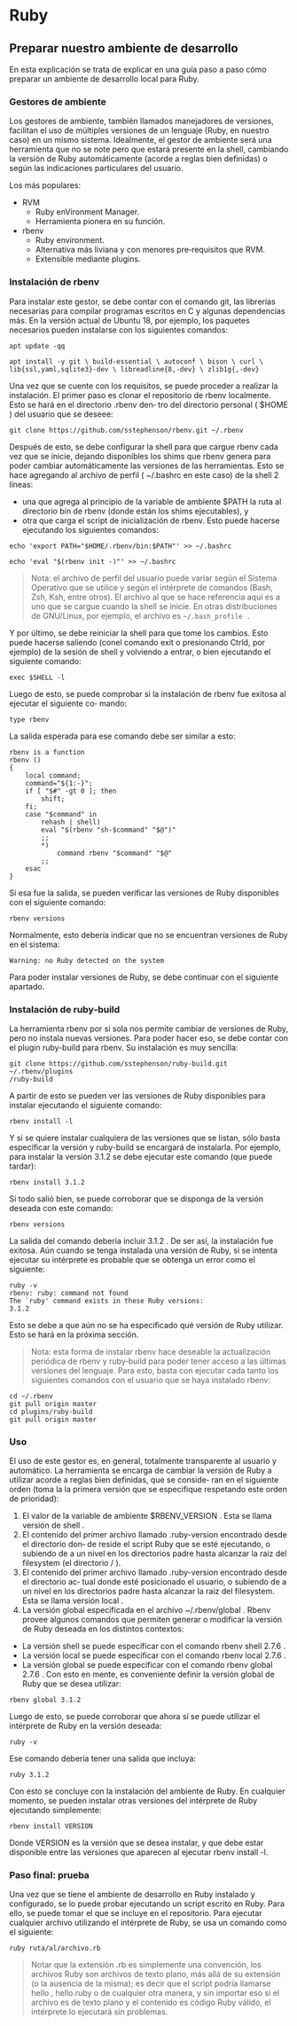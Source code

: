 # Ruby

## Preparar nuestro ambiente de desarrollo

En esta explicación se trata de explicar en una guía paso a paso cómo preparar un ambiente de desarrollo local para Ruby.

### Gestores de ambiente

Los gestores de ambiente, también llamados manejadores de versiones, facilitan el uso de múltiples
versiones de un lenguaje (Ruby, en nuestro caso) en un mismo sistema.
Idealmente, el gestor de ambiente será una herramienta que no se note pero que estará presente en
la shell, cambiando la versión de Ruby automáticamente (acorde a reglas bien definidas) o según las
indicaciones particulares del usuario.

Los más populares:
* RVM
    * Ruby enVironment Manager.
    * Herramienta pionera en su función.
* rbenv
    * Ruby environment.
    * Alternativa más liviana y con menores pre‐requisitos que RVM.
    * Extensible mediante plugins.


### Instalación de rbenv

Para instalar este gestor, se debe contar con el comando git, las librerías necesarias para compilar
programas escritos en C y algunas dependencias más. En la versión actual de Ubuntu 18, por ejemplo, los paquetes necesarios pueden instalarse con los siguientes comandos:

```
apt update -qq
```

```
apt install -y git \ build-essential \ autoconf \ bison \ curl \ lib{ssl,yaml,sqlite3}-dev \ libreadline{8,-dev} \ zlib1g{,-dev}
```

Una vez que se cuente con los requisitos, se puede proceder a realizar la instalación.
El primer paso es clonar el repositorio de rbenv localmente. Esto se hará en el directorio .rbenv den‐
tro del directorio personal ( $HOME ) del usuario que se deseee:

```
git clone https://github.com/sstephenson/rbenv.git ~/.rbenv
```

Después de esto, se debe configurar la shell para que cargue rbenv cada vez que se inicie, dejando
disponibles los shims que rbenv genera para poder cambiar automáticamente las versiones de las
herramientas. Esto se hace agregando al archivo de perfil ( ~/.bashrc en este caso) de la shell 2 líneas:

* una que agrega al principio de la variable de ambiente $PATH la ruta al directorio bin de rbenv
(donde están los shims ejecutables), y
* otra que carga el script de inicialización de rbenv.
Esto puede hacerse ejecutando los siguientes comandos:


```
echo 'export PATH="$HOME/.rbenv/bin:$PATH"' >> ~/.bashrc
```

```
echo 'eval "$(rbenv init -)"' >> ~/.bashrc
```


> Nota: el archivo de perfil del usuario puede variar según el Sistema Operativo que se utilice y
según el intérprete de comandos (Bash, Zsh, Ksh, entre otros). El archivo al que se hace referencia
aquí es a uno que se cargue cuando la shell se inicie. En otras distribuciones de GNU/Linux, por
ejemplo, el archivo es `~/.bash_profile .`

Y por último, se debe reiniciar la shell para que tome los cambios. Esto puede hacerse saliendo (conel comando exit o presionando Ctrld, por ejemplo) de la sesión de shell y volviendo a entrar, o bien
ejecutando el siguiente comando:

```
exec $SHELL -l
```

Luego de esto, se puede comprobar si la instalación de rbenv fue exitosa al ejecutar el siguiente co‐
mando:

```
type rbenv
```

La salida esperada para ese comando debe ser similar a esto:

```
rbenv is a function
rbenv ()
{
    local command;
    command="${1:-}";
    if [ "$#" -gt 0 ]; then
        shift;
    fi;
    case "$command" in
        rehash | shell)
        eval "$(rbenv "sh-$command" "$@")"
        ;;
        *)
            command rbenv "$command" "$@"
        ;;
    esac
}
```

Si esa fue la salida, se pueden verificar las versiones de Ruby disponibles con el siguiente comando:

```
rbenv versions
```

Normalmente, esto debería indicar que no se encuentran versiones de Ruby en el sistema:

```
Warning: no Ruby detected on the system
```

Para poder instalar versiones de Ruby, se debe continuar con el siguiente apartado.

### Instalación de ruby‐build

La herramienta rbenv por si sola nos permite cambiar de versiones de Ruby, pero no instala nuevas
versiones. Para poder hacer eso, se debe contar con el plugin ruby-build para rbenv.
Su instalación es muy sencilla:

```
git clone https://github.com/sstephenson/ruby-build.git ~/.rbenv/plugins
/ruby-build
```

A partir de esto se pueden ver las versiones de Ruby disponibles para instalar ejecutando el siguiente
comando:

```
rbenv install -l
```

Y si se quiere instalar cualquiera de las versiones que se listan, sólo basta especificar la versión y ruby-build se encargará de instalarla. Por ejemplo, para instalar la versión 3.1.2 se debe ejecutar este
comando (que puede tardar):

```
rbenv install 3.1.2
```

Si todo salió bien, se puede corroborar que se disponga de la versión deseada con este comando:

```
rbenv versions
```

La salida del comando debería incluir 3.1.2 . De ser así, la instalación fue exitosa.
Aún cuando se tenga instalada una versión de Ruby, si se intenta ejecutar su intérprete es probable
que se obtenga un error como el siguiente:

```
ruby -v
rbenv: ruby: command not found
The `ruby' command exists in these Ruby versions:
3.1.2
```

Esto se debe a que aún no se ha especificado qué versión de Ruby utilizar. Esto se hará en la próxima
sección.

>Nota: esta forma de instalar rbenv hace deseable la actualización periódica de rbenv y ruby‐build
para poder tener acceso a las últimas versiones del lenguaje.
Para esto, basta con ejecutar cada tanto los siguientes comandos con el usuario que se haya instalado rbenv:

```
cd ~/.rbenv
git pull origin master
cd plugins/ruby-build
git pull origin master
```

### Uso

El uso de este gestor es, en general, totalmente transparente al usuario y automático. La herramienta
se encarga de cambiar la versión de Ruby a utilizar acorde a reglas bien definidas, que se conside‐
ran en el siguiente orden (toma la la primera versión que se especifique respetando este orden de
prioridad):
1. El valor de la variable de ambiente $RBENV_VERSION . Esta se llama versión de shell .
2. El contenido del primer archivo llamado .ruby-version encontrado desde el directorio don‐
de reside el script Ruby que se esté ejecutando, o subiendo de a un nivel en los directorios padre
hasta alcanzar la raiz del filesystem (el directorio / ).
3. El contenido del primer archivo llamado .ruby-version encontrado desde el directorio ac‐
tual donde esté posicionado el usuario, o subiendo de a un nivel en los directorios padre hasta
alcanzar la raiz del filesystem. Esta se llama versión local .
4. La versión global especificada en el archivo ~/.rbenv/global .
Rbenv provee algunos comandos que permiten generar o modificar la versión de Ruby deseada en
los distintos contextos:
* La versión shell se puede especificar con el comando rbenv shell 2.7.6 .
* La versión local se puede especificar con el comando rbenv local 2.7.6 .
* La versión global se puede especificar con el comando rbenv global 2.7.6 .
Con esto en mente, es conveniente definir la versión global de Ruby que se desea utilizar:

```
rbenv global 3.1.2
```

Luego de esto, se puede corroborar que ahora sí se puede utilizar el intérprete de Ruby en la versión
deseada:

```
ruby -v
```

Ese comando debería tener una salida que incluya:

```
ruby 3.1.2
```

Con esto se concluye con la instalación del ambiente de Ruby. En cualquier momento, se pueden
instalar otras versiones del intérprete de Ruby ejecutando simplemente:

```
rbenv install VERSION
```

Donde VERSION es la versión que se desea instalar, y que debe estar disponible entre las versiones
que aparecen al ejecutar rbenv install -l.

### Paso final: prueba

Una vez que se tiene el ambiente de desarrollo en Ruby instalado y configurado, se lo puede probar
ejecutando un script escrito en Ruby. Para ello, se puede tomar el que se incluye en el repositorio.
Para ejecutar cualquier archivo utilizando el intérprete de Ruby, se usa un comando como el siguiente:

```
ruby ruta/al/archivo.rb
```

>Notar que la extensión .rb es simplemente una convención, los archivos Ruby son archivos de texto
plano, más allá de su extensión (o la ausencia de la misma); es decir que el script podría llamarse
hello , hello.ruby o de cualquier otra manera, y sin importar eso si el archivo es de texto plano y el
contenido es código Ruby válido, el intérprete lo ejecutará sin problemas.


